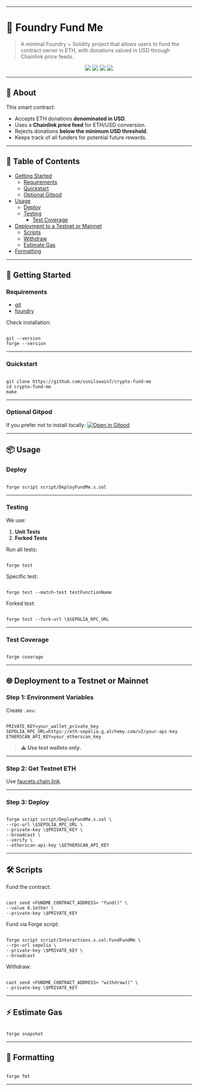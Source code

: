 ***


# 🚀 Foundry Fund Me

> A minimal Foundry + Solidity project that allows users to fund the contract owner in ETH, with donations valued in USD through Chainlink price feeds.




<p align="center">
  <a href="https://github.com/sunilswain7/crypto-fund-me"><img src="https://img.shields.io/github/license/sunilswain7/crypto-fund-me?style=flat-square"></a>
  <a href="https://github.com/foundry-rs/foundry"><img src="https://img.shields.io/badge/Foundry-Ready-orange?style=flat-square&logo=ethereum"></a>
  <a href="https://soliditylang.org/"><img src="https://img.shields.io/badge/Solidity-%5E0.8.18-blue?style=flat-square&logo=solidity"></a>
  <a href="https://opensource.org/licenses/MIT"><img src="https://img.shields.io/badge/Open%20Source-%E2%9D%A4-red?style=flat-square"></a>
</p>

---

## 📜 About

This smart contract:
- Accepts ETH donations **denominated in USD**.
- Uses a **Chainlink price feed** for ETH/USD conversion.
- Rejects donations **below the minimum USD threshold**.
- Keeps track of all funders for potential future rewards.

---

## 📑 Table of Contents
- [Getting Started](#-getting-started)
  - [Requirements](#requirements)
  - [Quickstart](#quickstart)
  - [Optional Gitpod](#optional-gitpod)
- [Usage](#-usage)
  - [Deploy](#deploy)
  - [Testing](#testing)
    - [Test Coverage](#test-coverage)
- [Deployment to a Testnet or Mainnet](#-deployment-to-a-testnet-or-mainnet)
  - [Scripts](#scripts)
  - [Withdraw](#withdraw)
  - [Estimate Gas](#estimate-gas)
- [Formatting](#-formatting)

---

## 🚀 Getting Started

### Requirements
- [git](https://git-scm.com/)
- [foundry](https://getfoundry.sh/)

Check installation:
```

git --version
forge --version

```

---

### Quickstart
```

git clone https://github.com/sunilswain7/crypto-fund-me
cd crypto-fund-me
make

```

---

### Optional Gitpod
If you prefer not to install locally:
[![Open in Gitpod](https://gitpod.io/button/open-in-gitpod.svg)](https://gitpod.io/#github.com/sunilswain7/crypto-fund-me)

---

## 📦 Usage

### Deploy
```

forge script script/DeployFundMe.s.sol

```

---

### Testing
We use:
1. **Unit Tests**
2. **Forked Tests**

Run all tests:
```

forge test

```
Specific test:
```

forge test --match-test testFunctionName

```
Forked test:
```

forge test --fork-url \$SEPOLIA_RPC_URL

```

---

### Test Coverage
```

forge coverage

```

---

## 🌐 Deployment to a Testnet or Mainnet

### Step 1: Environment Variables
Create `.env`:
```

PRIVATE_KEY=your_wallet_private_key
SEPOLIA_RPC_URL=https://eth-sepolia.g.alchemy.com/v2/your-api-key
ETHERSCAN_API_KEY=your_etherscan_key

```
> ⚠ **Use test wallets only.**

---

### Step 2: Get Testnet ETH
Use [faucets.chain.link](https://faucets.chain.link/).

---

### Step 3: Deploy
```

forge script script/DeployFundMe.s.sol \
--rpc-url \$SEPOLIA_RPC_URL \
--private-key \$PRIVATE_KEY \
--broadcast \
--verify \
--etherscan-api-key \$ETHERSCAN_API_KEY

```

---

## 🛠 Scripts

Fund the contract:
```

cast send <FUNDME_CONTRACT_ADDRESS> "fund()" \
--value 0.1ether \
--private-key \$PRIVATE_KEY

```

Fund via Forge script:
```

forge script script/Interactions.s.sol:FundFundMe \
--rpc-url sepolia \
--private-key \$PRIVATE_KEY \
--broadcast

```

Withdraw:
```

cast send <FUNDME_CONTRACT_ADDRESS> "withdraw()" \
--private-key \$PRIVATE_KEY

```

---

## ⚡ Estimate Gas
```

forge snapshot

```

---

## 🎨 Formatting
```

forge fmt

```

---
